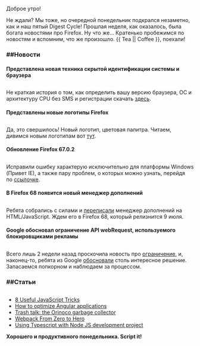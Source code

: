 Доброе утро!

Не ждали? Мы тоже, но очередной понедельник подкрался незаметно, как и наш пятый Digest Cycle! Прошлая неделя, как оказалось, была богата новостями про Firefox. Ну что же… Кратенько пробежимся по новостям и вспомним, что же произошло. {{ Tea || Coffee }}, поехали!

### ##Новости

#### Представлена новая техника скрытой идентификации системы и браузера

##

Не краткая история о том, как определить вашу версию браузера, ОС и архитектуру CPU без SMS и регистрации скачать [здесь](https://vk.com/away.php?to=https%3A%2F%2Fwww.opennet.ru%2Fopennews%2Fart.shtml%3Fnum%3D50872).

#### Представлены новые логотипы Firefox

##

Да, это свершилось! Новый логотип, цветовая палитра. Читаем, дивимся новым логотипам вот [тут](https://vk.com/away.php?to=https%3A%2F%2Fblog.mozilla.org%2Fpress-uk%2F2019%2F06%2F11%2Ffirefox-the-evolution-of-a-brand%2F).

#### Обновление Firefox 67.0.2

##

Исправили ошибку характерую исключительно для платформы Windows (Привет IE), а также пару проблем, о которых можно узнать, перейдя по [ссылочке](https://vk.com/away.php?to=https%3A%2F%2Fwww.opennet.ru%2Fopennews%2Fart.shtml%3Fnum%3D50850).

#### В Firefox 68 появится новый менеджер дополнений

##

Ребята собрались с силами и [переписали](https://vk.com/away.php?to=https%3A%2F%2Fwww.opennet.ru%2Fopennews%2Fart.shtml%3Fnum%3D50873) менеджер дополнений на HTML/JavaScript. Ждем его в Firefox 68, который релизнится 9 июля.

#### Google обосновал ограничение API webRequest, используемого блокировщиками рекламы

##

Всего лишь 2 недели назад проскочила новость про [ограничение](https://vk.com/away.php?to=https%3A%2F%2Fwww.opennet.ru%2Fopennews%2Fart.shtml%3Fnum%3D50781), и, наконец-то, ребята из Google [обосновали](https://vk.com/away.php?to=https%3A%2F%2Fwww.opennet.ru%2Fopennews%2Fart.shtml%3Fnum%3D50868) столь интересное решение. Запасаемся попкорном и наблюдаем за процессом.

### ##Статьи

##

- [8 Useful JavaScript Tricks](https://vk.com/away.php?to=https%3A%2F%2Fdevinduct.com%2Fblogpost%2F26%2F8-useful-javascript-tricks)
- [How to optimize Angular applications](https://vk.com/away.php?to=https%3A%2F%2Fitnext.io%2Fhow-to-optimize-angular-applications-99bfab0f0b7c)
- [Trash talk: the Orinoco garbage collector](https://vk.com/away.php?to=https%3A%2F%2Fv8.dev%2Fblog%2Ftrash-talk)
- [Webpack From Zero to Hero](https://vk.com/away.php?to=https%3A%2F%2Ftech.olx.com%2Fwebpack-from-zero-to-hero-5540b6d620ec)
- [Using Typescript with Node JS development project](https://vk.com/away.php?to=https%3A%2F%2Fmedium.com%2F%40tkssharma%2Fusing-typescript-with-node-js-development-project-972a1f206f0f)

**Хорошего и продуктивного понедельника. Script it!**
